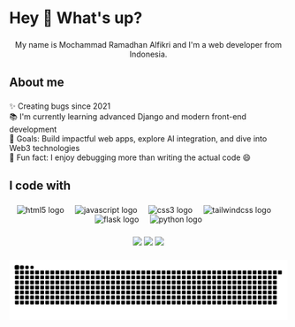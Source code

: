 <h1 align="left">Hey 👋 What's up?</h1>

###

<p align="center">My name is Mochammad Ramadhan Alfikri and I'm a web developer from Indonesia.</p>

###

<h2 align="left">About me</h2>

###

<p align="left">✨ Creating bugs since 2021<br>📚 I'm currently learning advanced Django and modern front-end development<br>🎯 Goals: Build impactful web apps, explore AI integration, and dive into Web3 technologies<br>🎲 Fun fact: I enjoy debugging more than writing the actual code 😄</p>

###

<h2 align="left">I code with</h2>

###

<div align="center">
  <img src="https://cdn.jsdelivr.net/gh/devicons/devicon/icons/html5/html5-original.svg" height="40" alt="html5 logo"  />
  <img width="12" />
  <img src="https://cdn.jsdelivr.net/gh/devicons/devicon/icons/javascript/javascript-original.svg" height="40" alt="javascript logo"  />
  <img width="12" />
  <img src="https://cdn.jsdelivr.net/gh/devicons/devicon/icons/css3/css3-original.svg" height="40" alt="css3 logo"  />
  <img width="12" />
  <img src="https://cdn.jsdelivr.net/gh/devicons/devicon/icons/tailwindcss/tailwindcss-original-wordmark.svg" height="40" alt="tailwindcss logo"  />
  <img width="12" />
  <img src="https://skillicons.dev/icons?i=flask" height="40" alt="flask logo"  />
  <img width="12" />
  <img src="https://cdn.jsdelivr.net/gh/devicons/devicon/icons/python/python-original.svg" height="40" alt="python logo"  />
</div>

###

<div align="center">
  <img src="https://github-readme-stats.vercel.app/api?username=ramadhan14123&show_icons=true&theme=dracula" height="150"/>
  <img src="https://github-readme-stats.vercel.app/api/top-langs/?username=ramadhan14123&layout=compact&theme=dracula" height="150"/>
  <img src="https://streak-stats.demolab.com/?user=ramadhan14123&theme=dracula" height="150"/>
</div>



###

<img src="https://raw.githubusercontent.com/ramadhan14123/ramadhan14123/output/snake.svg" alt="Snake animation" />

###